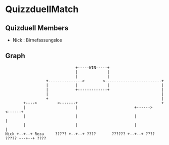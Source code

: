 # QuizzduellMatch

## Quizduell Members
+ Nick : Birnefassungslos

## Graph
    
                                   +-----WIN-----+
                                   |             |
                                   |             |
                      +--------------->        <-------------------------+
                      |            |             |                       |
                      |            +-------------+                       |
                      |                                                  |
                      +                                                  |
            +---->         <-------+                                     +
            |                      |                         +------>         <------+
            |                      |                         |                       |
            |                      |                         |                       |
    Nick +--+--+ Reza     ????? +--+--+ ????       ?????? +--+--+ ????      ????? +--+--+ ????
